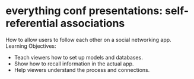 # everything conf presentations: self-referential associations
How to allow users to follow each other on a social networking app.
Learning Objectives: 
* Teach viewers how to set up models and databases. 
* Show how to recall information in the actual app. 
* Help viewers understand the process and connections.
